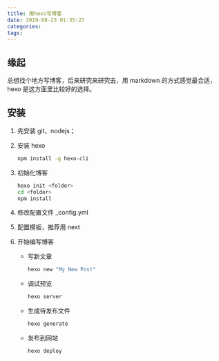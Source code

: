 ```yaml
---
title: 用hexo写博客
date: 2019-08-23 01:35:27
categories:
tags:
---
```


## 缘起

总想找个地方写博客，后来研究来研究去，用 markdown 的方式感觉最合适，hexo 是这方面里比较好的选择。

## 安装

1. 先安装 git，nodejs；
2. 安装 hexo

   ```bash
   npm install -g hexo-cli
   ```

3. 初始化博客

   ```bash
   hexo init <folder>
   cd <folder>
   npm install
   ```

4. 修改配置文件 \_config.yml
5. 配置模板，推荐用 next
6. 开始编写博客

   - 写新文章

     ```bash
     hexo new "My New Post"
     ```

   - 调试预览

     ```bash
     hexo server
     ```

   - 生成待发布文件

     ```bash
     hexo generate
     ```

   - 发布到网站

     ```bash
     hexo deploy
     ```

